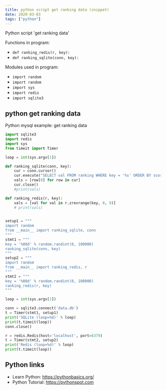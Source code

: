 ```yaml
---
title: python script get ranking data (snippet)
date: 2020-03-03
tags: ["python"]
---
```

Python script 'get ranking data'

Functions in program: 
* `def ranking_redis(r, key):`
* `def ranking_sqlite(conn, key):`

Modules used in program: 
* `import random`
* `import random`
* `import sys`
* `import redis`
* `import sqlite3`

## python get ranking data

Python mysql example: get ranking data

```python
import sqlite3
import redis
import sys
from timeit import Timer

loop = int(sys.argv[1])

def ranking_sqlite(conn, key):
    cur = conn.cursor()
    cur.execute("SELECT val FROM ranking WHERE key = '%s' ORDER BY score DESC limit 10" % key)
    vals = [row[0] for row in cur]
    cur.close()
    #print(vals)

def ranking_redis(r, key):
    vals = [val for val in r.zrevrange(key, 0, 9)]
    # print(vals)

    
setup1 = """
import random
from __main__ import ranking_sqlite, conn
"""
stmt1 = """
key = '%08d' % random.randint(0, 100000)
ranking_sqlite(conn, key)
"""
setup2 = """
import random
from __main__ import ranking_redis, r
"""
stmt2 = """
key = '%08d' % random.randint(0, 100000)
ranking_redis(r, key)
"""

loop = int(sys.argv[1])

conn = sqlite3.connect('data.db')
t = Timer(stmt1, setup1)
print('SQLite (loop=%d)' % loop)
print(t.timeit(loop))
conn.close()

r = redis.Redis(host='localhost', port=6379)
t = Timer(stmt2, setup2)
print('Redis (loop=%d)' % loop)
print(t.timeit(loop))

```

## Python links

- Learn Python: https://pythonbasics.org/
- Python Tutorial: https://pythonspot.com
